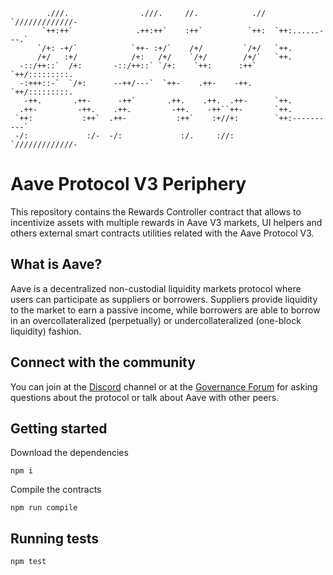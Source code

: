 ```
        .///.                .///.     //.            .//  `/////////////-
       `++:++`              .++:++`    :++`          `++:  `++:......---.`
      `/+: -+/`            `++- :+/`    /+/         `/+/   `++.
      /+/   :+/            /+:   /+/    `/+/        /+/`   `++.
  -::/++::`  /+:       -::/++::` `/+:    `++:      :++`    `++/:::::::::.
  -:+++::-`  `/+:      --++/---`  `++-    .++-    -++.     `++/:::::::::.
   -++.       .++-      -++`       .++.    .++.  .++-      `++.
  .++-         -++.    .++.         -++.    -++``++-       `++.
 `++:           :++`  .++-           :++`    :+//+:        `++:----------`
 -/:             :/-  -/:             :/.     ://:         `/////////////-
```

# Aave Protocol V3 Periphery

This repository contains the Rewards Controller contract that allows to incentivize assets with multiple rewards in Aave V3 markets, UI helpers and others external smart contracts utilities related with the Aave Protocol V3.

## What is Aave?

Aave is a decentralized non-custodial liquidity markets protocol where users can participate as suppliers or borrowers. Suppliers provide liquidity to the market to earn a passive income, while borrowers are able to borrow in an overcollateralized (perpetually) or undercollateralized (one-block liquidity) fashion.

## Connect with the community

You can join at the [Discord](http://aave.com/discord) channel or at the [Governance Forum](https://governance.aave.com/) for asking questions about the protocol or talk about Aave with other peers.

## Getting started

Download the dependencies

```
npm i
```

Compile the contracts

```
npm run compile
```

## Running tests

```
npm test
```

